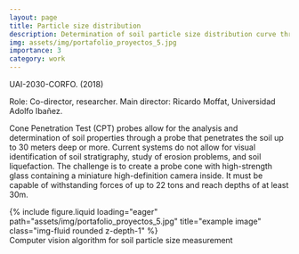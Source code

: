 ```yaml
---
layout: page
title: Particle size distribution
description: Determination of soil particle size distribution curve through in-depth optical analysis (2018)
img: assets/img/portafolio_proyectos_5.jpg
importance: 3
category: work
---
```


UAI-2030-CORFO. (2018)

Role: Co-director, researcher. 
Main director: Ricardo Moffat, Universidad Adolfo Ibañez.

Cone Penetration Test (CPT) probes allow for the analysis and determination of soil properties through a probe that penetrates the soil up to 30 meters deep or more. Current systems do not allow for visual identification of soil stratigraphy, study of erosion problems, and soil liquefaction. The challenge is to create a probe cone with high-strength glass containing a miniature high-definition camera inside. It must be capable of withstanding forces of up to 22 tons and reach depths of at least 30m.


<div class="row">
    <div class="col-sm mt-3 mt-md-0">
        {% include figure.liquid loading="eager" path="assets/img/portafolio_proyectos_5.jpg" title="example image" class="img-fluid rounded z-depth-1" %}
    </div>
</div>
<div class="caption">
   Computer vision algorithm for soil particle size measurement
</div>
